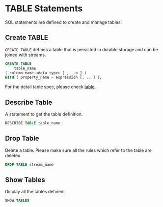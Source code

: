 # TABLE Statements

SQL statements are defined to create and manage tables.

## Create TABLE

`CREATE TABLE` defines a table that is persisted in durable storage and can be joined with streams.

```sql
CREATE TABLE
    table_name
( column_name <data_type> [ ,...n ] )
WITH ( property_name = expression [, ...] );
```

For the detail table spec, please check [table](../guide/tables/overview.md).

## Describe Table

A statement to get the table definition.

```SQL
DESCRIBE TABLE table_name
```

## Drop Table

Delete a table. Please make sure all the rules which refer to the table are deleted.

```SQL
DROP TABLE stream_name
```

## Show Tables

Display all the tables defined.

```SQL
SHOW TABLES
```